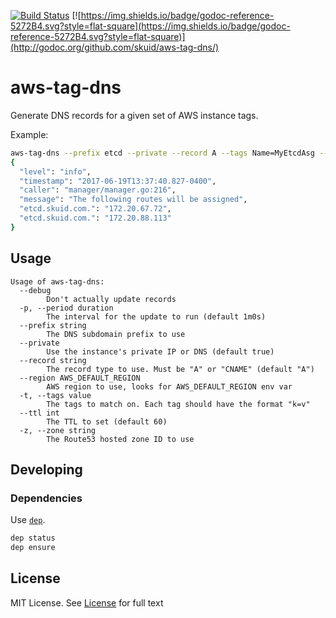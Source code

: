 [![Build Status](https://travis-ci.org/skuid/aws-tag-dns.svg)](https://travis-ci.org/skuid/aws-tag-dns)
[![https://img.shields.io/badge/godoc-reference-5272B4.svg?style=flat-square](https://img.shields.io/badge/godoc-reference-5272B4.svg?style=flat-square)](http://godoc.org/github.com/skuid/aws-tag-dns/)

# aws-tag-dns

Generate DNS records for a given set of AWS instance tags.

Example:

```bash
aws-tag-dns --prefix etcd --private --record A --tags Name=MyEtcdAsg --zone Z2SNGMHS3A6Z7I
{
  "level": "info",
  "timestamp": "2017-06-19T13:37:40.827-0400",
  "caller": "manager/manager.go:216",
  "message": "The following routes will be assigned",
  "etcd.skuid.com.": "172.20.67.72",
  "etcd.skuid.com.": "172.20.88.113"
}
```

## Usage

```
Usage of aws-tag-dns:
  --debug
    	Don't actually update records
  -p, --period duration
    	The interval for the update to run (default 1m0s)
  --prefix string
    	The DNS subdomain prefix to use
  --private
    	Use the instance's private IP or DNS (default true)
  --record string
    	The record type to use. Must be "A" or "CNAME" (default "A")
  --region AWS_DEFAULT_REGION
    	AWS region to use, looks for AWS_DEFAULT_REGION env var
  -t, --tags value
    	The tags to match on. Each tag should have the format "k=v"
  --ttl int
    	The TTL to set (default 60)
  -z, --zone string
    	The Route53 hosted zone ID to use

```

## Developing

### Dependencies

Use [`dep`](https://github.com/golang/dep). 

```bash
dep status
dep ensure
```

## License
MIT License. See [License](/LICENSE) for full text
